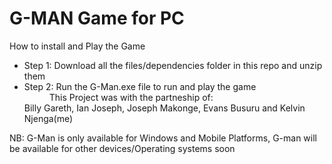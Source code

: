 <html>
  <head><h1>G-MAN Game for PC</h1></head>
  <body>
    <p>How to install and Play the Game</p>
  <ul>
    <li>Step 1: Download all the files/dependencies folder in this repo and unzip them</li>
    <li>Step 2: Run the G-Man.exe file to run and play the game</li>
    <dd>This Project was with the partneship of:</dd>
    <dt>Billy Gareth, Ian Joseph, Joseph Makonge, Evans Busuru and Kelvin Njenga(me)</dt>
    </ul>
    <caption>NB: G-Man is only available for Windows and Mobile Platforms, G-man will be available for other devices/Operating systems soon</caption>
  </body>
  <html/>
